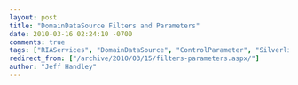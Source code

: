 ```yaml
---
layout: post
title: "DomainDataSource Filters and Parameters"
date: 2010-03-16 02:24:10 -0700
comments: true
tags: ["RIAServices", "DomainDataSource", "ControlParameter", "Silverlight"]
redirect_from: ["/archive/2010/03/15/filters-parameters.aspx/"]
author: "Jeff Handley"
---
```


